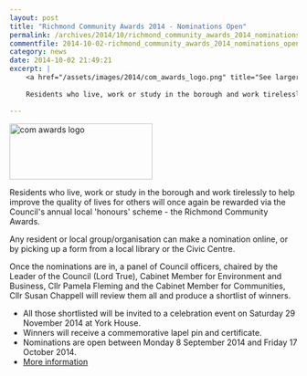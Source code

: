```yaml
---
layout: post
title: "Richmond Community Awards 2014 - Nominations Open"
permalink: /archives/2014/10/richmond_community_awards_2014_nominations_open.html
commentfile: 2014-10-02-richmond_community_awards_2014_nominations_open
category: news
date: 2014-10-02 21:49:21
excerpt: |
    <a href="/assets/images/2014/com_awards_logo.png" title="See larger version of - com awards logo"><img src="/assets/images/2014/com_awards_logo_thumb.png" width="150" height="59" alt="com awards logo" class="photo right" /></a>
    
    Residents who live, work or study in the borough and work tirelessly to help improve the quality of lives for others will once again be rewarded via the Council's annual local 'honours' scheme - the Richmond Community Awards.

---
```


<a href="/assets/images/2014/com_awards_logo.png" title="See larger version of - com awards logo"><img src="/assets/images/2014/com_awards_logo_thumb.png" width="250" height="98" alt="com awards logo" class="photo right" /></a>

Residents who live, work or study in the borough and work tirelessly to help improve the quality of lives for others will once again be rewarded via the Council's annual local 'honours' scheme - the Richmond Community Awards.

Any resident or local group/organisation can make a nomination online, or by picking up a form from a local library or the Civic Centre.

Once the nominations are in, a panel of Council officers, chaired by the Leader of the Council (Lord True), Cabinet Member for Environment and Business, Cllr Pamela Fleming and the Cabinet Member for Communities, Cllr Susan Chappell will review them all and produce a shortlist of winners.

-   All those shortlisted will be invited to a celebration event on Saturday 29 November 2014 at York House.
-   Winners will receive a commemorative lapel pin and certificate.
-   Nominations are open between Monday 8 September 2014 and Friday 17 October 2014.
-   [More information](http://www.richmond.gov.uk/community_awards)

